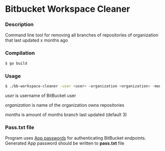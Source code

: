 # Bitbucket Workspace Cleaner

### Description
Command line tool for removing all branches of repositories of organization that last updated x months ago

### Compilation
```sh
$ go build
```

### Usage
```sh
$ ./bb-workspace-cleaner -user <user> -organization <organization> -months <months>
```
*user* is username of BitBucket user

*organization* is name of the organization owns repositories

*months* is amount of months branch last updated (default 3)

### Pass.txt file
Program uses [App passwords](https://support.atlassian.com/bitbucket-cloud/docs/app-passwords/) for authenticating BitBucket endpoints.
Generated App password should be written to **pass.txt** file
